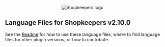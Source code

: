 <p align="center">
  <img src="https://github.com/Shopkeepers/Shopkeepers-Wiki/wiki/images/logos/shopkeepers_logo_small_with_text.png?raw=true" alt="Shopkeepers logo"/>
</p>

## Language Files for Shopkeepers v2.10.0

See the [Readme](https://github.com/Shopkeepers/Language-Files/blob/main/README.md) for how to use these language files, where to find language files for other plugin versions, or how to contribute.
